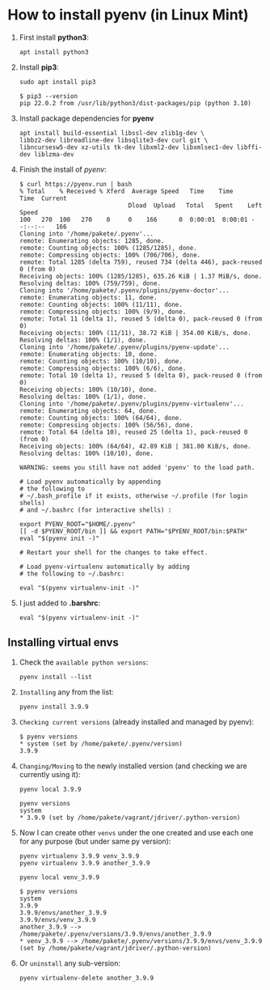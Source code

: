 # How to install pyenv (in Linux Mint)
  
1. First install **python3**:
   ```
   apt install python3
   ```
  
2. Install **pip3**:
   ```
   sudo apt install pip3  

   $ pip3 --version  
   pip 22.0.2 from /usr/lib/python3/dist-packages/pip (python 3.10)
   ```

3. Install package dependencies for **pyenv**  
   ```
   apt install build-essential libssl-dev zlib1g-dev \    
   libbz2-dev libreadline-dev libsqlite3-dev curl git \    
   libncursesw5-dev xz-utils tk-dev libxml2-dev libxmlsec1-dev libffi-dev liblzma-dev
   ```
  
4. Finish the install of *pyenv*:
   ```
   $ curl https://pyenv.run | bash
   % Total    % Received % Xferd  Average Speed   Time    Time     Time  Current
                                 Dload  Upload   Total   Spent    Left  Speed
   100   270  100   270    0     0    166      0  0:00:01  0:00:01 --:--:--   166
   Cloning into '/home/pakete/.pyenv'...
   remote: Enumerating objects: 1285, done.
   remote: Counting objects: 100% (1285/1285), done.
   remote: Compressing objects: 100% (706/706), done.
   remote: Total 1285 (delta 759), reused 734 (delta 446), pack-reused 0 (from 0)
   Receiving objects: 100% (1285/1285), 635.26 KiB | 1.37 MiB/s, done.
   Resolving deltas: 100% (759/759), done.
   Cloning into '/home/pakete/.pyenv/plugins/pyenv-doctor'...
   remote: Enumerating objects: 11, done.
   remote: Counting objects: 100% (11/11), done.
   remote: Compressing objects: 100% (9/9), done.
   remote: Total 11 (delta 1), reused 5 (delta 0), pack-reused 0 (from 0)
   Receiving objects: 100% (11/11), 38.72 KiB | 354.00 KiB/s, done.
   Resolving deltas: 100% (1/1), done.
   Cloning into '/home/pakete/.pyenv/plugins/pyenv-update'...
   remote: Enumerating objects: 10, done.
   remote: Counting objects: 100% (10/10), done.
   remote: Compressing objects: 100% (6/6), done.
   remote: Total 10 (delta 1), reused 5 (delta 0), pack-reused 0 (from 0)
   Receiving objects: 100% (10/10), done.
   Resolving deltas: 100% (1/1), done.
   Cloning into '/home/pakete/.pyenv/plugins/pyenv-virtualenv'...
   remote: Enumerating objects: 64, done.
   remote: Counting objects: 100% (64/64), done.
   remote: Compressing objects: 100% (56/56), done.
   remote: Total 64 (delta 10), reused 25 (delta 1), pack-reused 0 (from 0)
   Receiving objects: 100% (64/64), 42.89 KiB | 381.00 KiB/s, done.
   Resolving deltas: 100% (10/10), done.

   WARNING: seems you still have not added 'pyenv' to the load path.

   # Load pyenv automatically by appending
   # the following to 
   # ~/.bash_profile if it exists, otherwise ~/.profile (for login shells)
   # and ~/.bashrc (for interactive shells) :

   export PYENV_ROOT="$HOME/.pyenv"
   [[ -d $PYENV_ROOT/bin ]] && export PATH="$PYENV_ROOT/bin:$PATH"
   eval "$(pyenv init -)"

   # Restart your shell for the changes to take effect.

   # Load pyenv-virtualenv automatically by adding
   # the following to ~/.bashrc:

   eval "$(pyenv virtualenv-init -)"
   ```

5. I just added to **.barshrc**:
   ```
   eval "$(pyenv virtualenv-init -)"
   ```

## Installing virtual envs
1. Check the `available python versions`:
   ```
   pyenv install --list  
   ```
  
2. `Installing` any from the list:
   ```
   pyenv install 3.9.9  
   ```
  
3. `Checking current versions` (already installed and managed by pyenv):
   ```
   $ pyenv versions  
   * system (set by /home/pakete/.pyenv/version)  
   3.9.9  
   ```
  
4. `Changing/Moving` to the newly installed version (and checking we are currently using it):
   ```
   pyenv local 3.9.9  
   ```
  
   ```
   pyenv versions  
   system  
   * 3.9.9 (set by /home/pakete/vagrant/jdriver/.python-version)
   ```
  
5. Now I can create other `venvs` under the one created and use each one for any purpose (but under same py version):
   ```
   pyenv virtualenv 3.9.9 venv_3.9.9  
   pyenv virtualenv 3.9.9 another_3.9.9  
   ```
  
   ```
   pyenv local venv_3.9.9  
  
   $ pyenv versions  
   system  
   3.9.9  
   3.9.9/envs/another_3.9.9  
   3.9.9/envs/venv_3.9.9  
   another_3.9.9 --> /home/pakete/.pyenv/versions/3.9.9/envs/another_3.9.9  
   * venv_3.9.9 --> /home/pakete/.pyenv/versions/3.9.9/envs/venv_3.9.9 (set by /home/pakete/vagrant/jdriver/.python-version)
   ```

6. Or `uninstall` any sub-version:
   ```
   pyenv virtualenv-delete another_3.9.9
   ```
